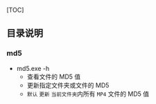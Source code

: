 [TOC]

## 目录说明
### md5
- md5.exe -h
    - 查看文件的 MD5 值
    - 更新指定文件夹或文件的 MD5 
    - `默认` `更新` `当前文件夹`内所有 `MP4` 文件的 MD5 值